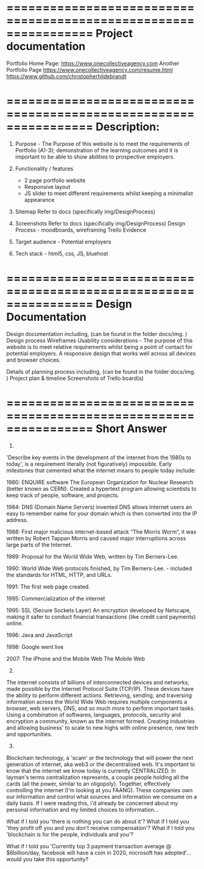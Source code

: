 ================================================================
Project documentation
================================================================

Portfolio Home Page:
https://www.onecollectiveagency.com
Another Portfolio Page
https://www.onecollectiveagency.com/resume.html
https://www.github.com/christopherhildebrandt

================================================================
Description:
================================================================

   1. Purpose - The Purpose of this website is to meet the requirements of Portfolio (A1-3); demonstration of the learning                   outcomes and it is important to be able to show abilities to prospective employers.

   2. Functionality / features 
      - 2 page portfolio website 
      - Responsive layout
      - JS slider to meet different requirements whilst keeping a minimalist appearance

   3. Sitemap 
      Refer to docs (specifically img/DesignProcess)

   4. Screenshots
      Refer to docs (specifically img/DesignProcess)
      Design Process - moodboards, wireframing
      Trello Evidence 

   5. Target audience - Potential employers 

   6. Tech stack -  html5, css, JS, bluehost 
   
================================================================
Design Documentation
================================================================

Design documentation including, (can be found in the folder docs/img. )
   Design process 
   Wireframes 
   Usability considerations 
      - The purpose of this website is to meet relative requirements whilst being a point of contact for potential                   employers. A responsive design that works well across all devices and browser choices. 
      
Details of planning process including, (can be found in the folder docs/img. )
   Project plan & timeline 
   Screenshots of Trello board(s)

================================================================
Short Answer
================================================================
1. 

   'Describe key events in the development of the internet from the 1980s to today', is a requirement literally (not            figuratively) impossible. Early milestones that cemented what the internet means to people today include: 


   1980: ENQUIRE software
   The European Organization for Nuclear Research (better known as CERN). Created a hypertext program allowing scientists to    keep track of people, software, and projects.

   1984: DNS (Domain Name Servers) invented 
   DNS allows Internet users an easy to remember name for your domain which is then converted into the IP address.

   1988: First major malicious internet-based attack
   “The Morris Worm”, it was written by Robert Tappan Morris and caused major interruptions across large parts of the          Internet.

   1989: Proposal for the World Wide Web, written by Tim Berners-Lee. 

   1990: World Wide Web protocols finished, by Tim Berners-Lee.
      - included the standards for HTML, HTTP, and URLs.

   1991: The first web page created.

   1995: Commercialization of the internet
   
   1995: SSL (Secure Sockets Layer) 
   An encryption developed by Netscape, making it safer to conduct financial transactions (like credit card payments)          online.

   1996: Java and JavaScript 

   1998: Google went live

   2007: The iPhone and the Mobile Web
   The Mobile Web

2.
   
The internet consists of billions of interconnected devices and networks, made possible by the Internet Protocol Suite (TCP/IP). These devices have the ability to perform different actions. Retrieving, sending, and traversing information across the World Wide Web requires multiple components a browser, web servers, DNS, and so much more to perform important tasks. Using a combination of softwares, languages, protocols, security and encryption a community, known as the internet formed. Creating industries and allowing business' to scale to new highs with online presence, new tech and opportunities.  

3. 
   
Blockchain technology, a 'scam' or the technology that will power the next generation of internet, aka web3 or the decentralised web. It's important to know that the internet we know today is currently CENTRALIZED. In layman's terms centralization represents, a couple people holding all the cards (all the power, similar to an oligopoly). Together, effectively controlling the internet (I'm looking at you FAANG). These companies own our information and control what sources and information we consume on a daily basis. If I were reading this, i'd already be concerned about my personal information and my limited choices to information... 

What if I told you 'there is nothing you can do about it'? 
What if I told you 'they profit off you and you don't receive compensation'?
What if I told you 'blockchain is for the people, individuals and you'?

What if I told you 'Currently top 3 payment transaction average @ $6billion/day, facebook will have a coin in 2020, microsoft has adopted'... would you take this opportunity? 
